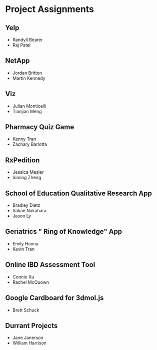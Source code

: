 # Project Assignments

## Yelp
- Randyll Bearer
- Raj Patel

## NetApp
- Jordan Britton
- Martin Kennedy

## Viz
- Julian Monticelli
- Tianjian Meng

## Pharmacy Quiz Game
- Kenny Tran
- Zachary Barlotta

## RxPedition
- Jessica Mesler
- Siming Zheng

## School of Education Qualitative Research App
- Bradley Dietz
- Sakae Nakahara
- Jason Ly
## Geriatrics " Ring of Knowledge" App
- Emily Hanna
- Kevin Tran

## Online IBD Assessment Tool
- Connie Xu
- Rachel McQuown

## Google Cardboard for 3dmol.js
- Brett Schuck

## Durrant Projects
- Jane Janerson
- William Harrison
